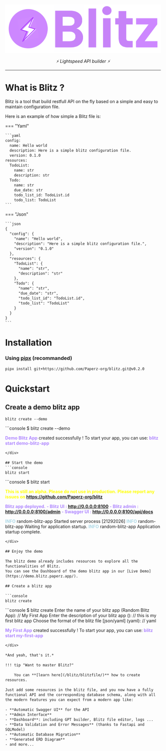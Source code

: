#

![image info](./images/blitz_banner.png)

<p align="center">
  <em>⚡️ Lightspeed API builder ⚡️</em>
</p>

---

# **What is Blitz ?**

Blitz is a tool that build restfull API on the fly based on a simple and easy to maintain configuration file.

Here is an example of how simple a Blitz file is:

=== "Yaml"

    ```yaml
    config:
      name: Hello world
      description: Here is a simple blitz configuration file.
      version: 0.1.0
    resources:
      TodoList:
        name: str
        description: str
      Todo:
        name: str
        due_date: str
        todo_list_id: TodoList.id
        todo_list: TodoList
    ```

=== "Json"

    ```json
    {
      "config": {
        "name": "Hello world",
        "description": "Here is a simple blitz configuration file.",
        "version": "0.1.0"
      },
      "resources": {
        "TodoList": {
          "name": "str",
          "description": "str"
        },
        "Todo": {
          "name": "str",
          "due_date": "str",
          "todo_list_id": "TodoList.id",
          "todo_list": "TodoList"
        }
      }
    }
    ```
# Installation
### Using [pipx](https://pipx.pypa.io/stable/installation/) (recommanded)
```bash
pipx install git+https://github.com/Paperz-org/blitz.git@v0.2.0
```
# Quickstart
## Create a demo blitz app

```console
blitz create --demo
```
<!-- termynal -->

<div class="termy">
```console
$ blitz create --demo

<span style="color: #af87ff; font-weight: bold;">Demo Blitz App</span> created successfully !
To start your app, you can use:
    <span style="color: #af87ff; font-weight: bold;">blitz start demo-blitz-app</span>
```
</div>

## Start the demo
```console
blitz start
```
<!-- termynal -->
<div class="termy">
```console
$ blitz start

<span style="color: yellow; font-weight: bold;">This is still an alpha. Please do not use in production.</span>
<span style="color: yellow; font-weight: bold;">Please report any issues on https://github.com/Paperz-org/blitz</span>

<span style="color: #af87ff; font-weight: bold;">Blitz app deployed.</span>
<span style="color: #af87ff; font-weight: bold;">  - Blitz UI            : <a style="cursor: pointer" href="http://0.0.0.0:8100" target="_blank" rel="noopener noreferrer">http://0.0.0.0:8100</a></span>
<span style="color: #af87ff; font-weight: bold;">  - Blitz admin         : <a style="cursor: pointer" href="http://0.0.0.0:8100/admin" target="_blank" rel="noopener noreferrer">http://0.0.0.0:8100/admin</a></span>
<span style="color: #af87ff; font-weight: bold;">  - Swagger UI          : <a style="cursor: pointer" href="http://0.0.0.0:8100/api/docs" target="_blank" rel="noopener noreferrer">http://0.0.0.0:8100/api/docs</a></span>

<span style="color: lightblue; font-weight: bold;">INFO</span>      random-blitz-app Started server process [21292026]
<span style="color: lightblue; font-weight: bold;">INFO</span>      random-blitz-app Waiting for application startup.
<span style="color: lightblue; font-weight: bold;">INFO</span>      random-blitz-app Application startup complete.
```
</div>

## Enjoy the demo

The blitz demo already includes resources to explore all the functionalities of Blitz.
You can see the Dashboard of the demo blitz app in our [Live Demo](https://demo.blitz.paperz.app/).

## Create a blitz app

```console
blitz create
```
<!-- termynal -->

<div class="termy">
```console
$ blitz create
Enter the name of your blitz app (Random Blitz App):
// My First App
Enter the description of your blitz app ():
// this is my first blitz app
Choose the format of the blitz file [json/yaml] (yaml):
// yaml

<span style="color: #af87ff; font-weight: bold;">My First App</span> created successfully !
To start your app, you can use:
    <span style="color: #af87ff; font-weight: bold;">blitz start my-first-app</span>
```
</div>

*And yeah, that's it.*

!!! tip "Want to master Blitz?"

    You can **[learn here](/blitz/blitzfile/)** how to create resources.
    
Just add some resources in the blitz file, and you now have a fully functional API and the corresponding database schema, along with all the modern features you can expect from a modern app like:

- **Automatic Swagger UI** for the API
- **Admin Interface**
- **Dashboard**: including GPT builder, Blitz file editor, logs ...
- **Data Validation and Error Messages** (thanks to Fastapi and SQLModel)
- **Automatic Database Migration**
- **Generated ERD Diagram**
- and more...


